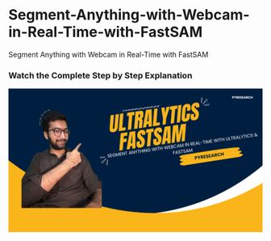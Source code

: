 # Segment-Anything-with-Webcam-in-Real-Time-with-FastSAM
Segment Anything with Webcam in Real-Time with FastSAM




### Watch the Complete Step by Step Explanation

[![Watch the video](https://github.com/noorkhokhar99/Segment-Anything-with-Webcam-in-Real-Time-with-FastSAM/blob/main/Ul%20Tips%20and%20Tricks.png)](https://youtu.be/CjutZP8lWSE)

